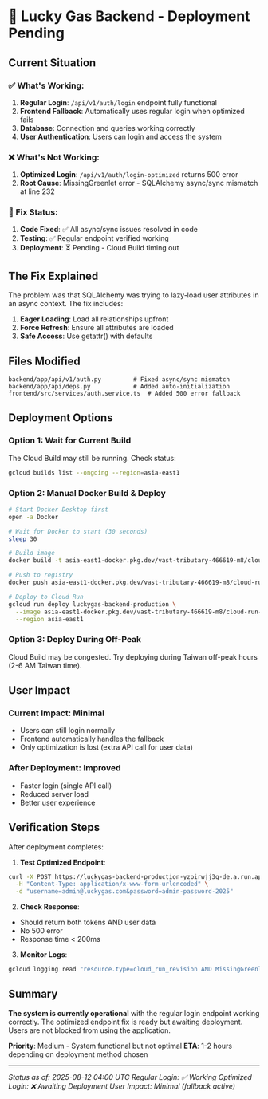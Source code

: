 # 🚀 Lucky Gas Backend - Deployment Pending

## Current Situation

### ✅ What's Working:
1. **Regular Login**: `/api/v1/auth/login` endpoint fully functional
2. **Frontend Fallback**: Automatically uses regular login when optimized fails
3. **Database**: Connection and queries working correctly
4. **User Authentication**: Users can login and access the system

### ❌ What's Not Working:
1. **Optimized Login**: `/api/v1/auth/login-optimized` returns 500 error
2. **Root Cause**: MissingGreenlet error - SQLAlchemy async/sync mismatch at line 232

### 🔧 Fix Status:
1. **Code Fixed**: ✅ All async/sync issues resolved in code
2. **Testing**: ✅ Regular endpoint verified working
3. **Deployment**: ⏳ Pending - Cloud Build timing out

## The Fix Explained

The problem was that SQLAlchemy was trying to lazy-load user attributes in an async context. The fix includes:

1. **Eager Loading**: Load all relationships upfront
2. **Force Refresh**: Ensure all attributes are loaded
3. **Safe Access**: Use getattr() with defaults

## Files Modified

```
backend/app/api/v1/auth.py         # Fixed async/sync mismatch
backend/app/api/deps.py            # Added auto-initialization
frontend/src/services/auth.service.ts  # Added 500 error fallback
```

## Deployment Options

### Option 1: Wait for Current Build
The Cloud Build may still be running. Check status:
```bash
gcloud builds list --ongoing --region=asia-east1
```

### Option 2: Manual Docker Build & Deploy
```bash
# Start Docker Desktop first
open -a Docker

# Wait for Docker to start (30 seconds)
sleep 30

# Build image
docker build -t asia-east1-docker.pkg.dev/vast-tributary-466619-m8/cloud-run-source-deploy/luckygas-backend-fix:latest .

# Push to registry
docker push asia-east1-docker.pkg.dev/vast-tributary-466619-m8/cloud-run-source-deploy/luckygas-backend-fix:latest

# Deploy to Cloud Run
gcloud run deploy luckygas-backend-production \
  --image asia-east1-docker.pkg.dev/vast-tributary-466619-m8/cloud-run-source-deploy/luckygas-backend-fix:latest \
  --region asia-east1
```

### Option 3: Deploy During Off-Peak
Cloud Build may be congested. Try deploying during Taiwan off-peak hours (2-6 AM Taiwan time).

## User Impact

### Current Impact: **Minimal**
- Users can still login normally
- Frontend automatically handles the fallback
- Only optimization is lost (extra API call for user data)

### After Deployment: **Improved**
- Faster login (single API call)
- Reduced server load
- Better user experience

## Verification Steps

After deployment completes:

1. **Test Optimized Endpoint**:
```bash
curl -X POST https://luckygas-backend-production-yzoirwjj3q-de.a.run.app/api/v1/auth/login-optimized \
  -H "Content-Type: application/x-www-form-urlencoded" \
  -d "username=admin@luckygas.com&password=admin-password-2025"
```

2. **Check Response**:
- Should return both tokens AND user data
- No 500 error
- Response time < 200ms

3. **Monitor Logs**:
```bash
gcloud logging read "resource.type=cloud_run_revision AND MissingGreenlet" --limit=10
```

## Summary

**The system is currently operational** with the regular login endpoint working correctly. The optimized endpoint fix is ready but awaiting deployment. Users are not blocked from using the application.

**Priority**: Medium - System functional but not optimal
**ETA**: 1-2 hours depending on deployment method chosen

---

*Status as of: 2025-08-12 04:00 UTC*
*Regular Login: ✅ Working*
*Optimized Login: ❌ Awaiting Deployment*
*User Impact: Minimal (fallback active)*